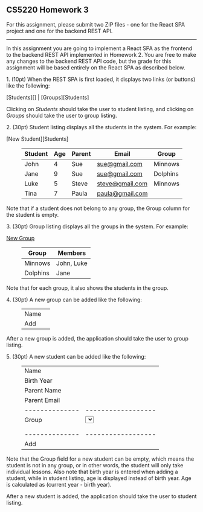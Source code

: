 ## CS5220 Homework 3

For this assignment, please submit two ZIP files - one for the React SPA
project and one for the backend REST API.

------------------------------------------------------------------------

In this assignment you are going to implement a React SPA as the
frontend to the backend REST API implemented in Homework 2. You are free
to make any changes to the backend REST API code, but the grade for this
assignment will be based entirely on the React SPA as described below.

1\. (10pt) When the REST SPA is first loaded, it displays two links (or
buttons) like the following:

[Students][] \| [Groups][Students]

Clicking on *Students* should take the user to student listing, and
clicking on *Groups* should take the user to group listing.

2\. (30pt) Student listing displays all the students in the system. For
example:

[New Student][Students]

<div style="margin-left: 40px;">

| Student | Age | Parent | Email           | Group    |
|---------|-----|--------|-----------------|----------|
| John    | 4   | Sue    | sue@gmail.com   | Minnows  |
| Jane    | 9   | Sue    | sue@gmail.com   | Dolphins |
| Luke    | 5   | Steve  | steve@gmail.com | Minnows  |
| Tina    | 7   | Paula  | paula@gmail.com |          |

</div>

Note that if a student does not belong to any group, the Group column
for the student is empty.

3\. (30pt) Group listing displays all the groups in the system. For
example:

[New Group][]

<div style="margin-left: 40px;">

| Group    | Members    |
|----------|------------|
| Minnows  | John, Luke |
| Dolphins | Jane       |

</div>

Note that for each group, it also shows the students in the group.

4\. (30pt) A new group can be added like the following:

<div style="margin-left: 40px;">

|      |     |
|------|-----|
| Name |     |
| Add  |     |

</div>

After a new group is added, the application should take the user to
group listing.

5\. (30pt) A new student can be added like the following:

<div style="margin-left: 40px;">

|              |                  |
|--------------|------------------|
| Name         |                  |
| Birth Year   |                  |
| Parent Name  |                  |
| Parent Email |                  |
|--------------|------------------|
| Group        |   <select>       |
|              |     <options/>   |
|              |   </select>      |
|--------------|------------------|
| Add          |                  |

</div>

Note that the Group field for a new student can be empty, which means
the student is not in any group, or in other words, the student will
only take individual lessons. Also note that birth year is entered when
adding a student, while in student listing, age is displayed instead of
birth year. Age is calculated as (current year - birth year).

After a new student is added, the application should take the user to
student listing.

  [New Group]: #

